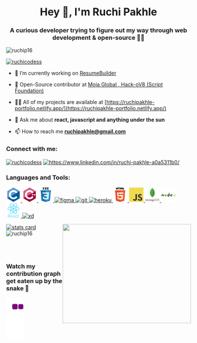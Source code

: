 <h1 align="center">Hey 👋, I'm Ruchi Pakhle</h1>
<h3 align="center">A curious developer trying to figure out my way through web development & open-source 👩‍💻 </h3>

<p align="left"> <img src="https://komarev.com/ghpvc/?username=ruchip16&label=Profile%20views&color=0e75b6&style=flat" alt="ruchip16" /> </p>

<p align="left"> <a href="https://twitter.com/ruchicodess" target="blank"><img src="https://img.shields.io/twitter/follow/ruchicodess?logo=twitter&style=for-the-badge" alt="ruchicodess" /></a> </p>

- 🔭 I’m currently working on [ResumeBuilder](https://github.com/Ruchip16/Resume-Builder)

- 👯 Open-Source contributor at [Moja Global , Hack-oV8 (Script Foundation)](https://github.com/Ruchip16/community-website,)

- 👨‍💻 All of my projects are available at [https://ruchipakhle-portfolio.netlify.app/](https://ruchipakhle-portfolio.netlify.app/)

- 💬 Ask me about **react, javascript and anything under the sun**

- 📫 How to reach me **ruchipakhle@gmail.com**

<h3 align="left">Connect with me:</h3>
<p align="left">
<a href="https://twitter.com/ruchicodess" target="blank"><img align="center" src="https://raw.githubusercontent.com/rahuldkjain/github-profile-readme-generator/master/src/images/icons/Social/twitter.svg" alt="ruchicodess" height="30" width="40" /></a>
<a href="https://www.linkedin.com/in/ruchi-pakhle-a0a5311b0/" target="blank"><img align="center" src="https://raw.githubusercontent.com/rahuldkjain/github-profile-readme-generator/master/src/images/icons/Social/linked-in-alt.svg" alt="https://www.linkedin.com/in/ruchi-pakhle-a0a5311b0/" height="30" width="40" /></a>
</p>

<h3 align="left">Languages and Tools:</h3>
<p align="left"> <a href="https://www.cprogramming.com/" target="_blank"> <img src="https://raw.githubusercontent.com/devicons/devicon/master/icons/c/c-original.svg" alt="c" width="40" height="40"/> </a> <a href="https://www.w3schools.com/cpp/" target="_blank"> <img src="https://raw.githubusercontent.com/devicons/devicon/master/icons/cplusplus/cplusplus-original.svg" alt="cplusplus" width="40" height="40"/> </a> <a href="https://www.w3schools.com/css/" target="_blank"> <img src="https://raw.githubusercontent.com/devicons/devicon/master/icons/css3/css3-original-wordmark.svg" alt="css3" width="40" height="40"/> </a> <a href="https://www.figma.com/" target="_blank"> <img src="https://www.vectorlogo.zone/logos/figma/figma-icon.svg" alt="figma" width="40" height="40"/> </a> <a href="https://git-scm.com/" target="_blank"> <img src="https://www.vectorlogo.zone/logos/git-scm/git-scm-icon.svg" alt="git" width="40" height="40"/> </a> <a href="https://heroku.com" target="_blank"> <img src="https://www.vectorlogo.zone/logos/heroku/heroku-icon.svg" alt="heroku" width="40" height="40"/> </a> <a href="https://www.w3.org/html/" target="_blank"> <img src="https://raw.githubusercontent.com/devicons/devicon/master/icons/html5/html5-original-wordmark.svg" alt="html5" width="40" height="40"/> </a> <a href="https://developer.mozilla.org/en-US/docs/Web/JavaScript" target="_blank"> <img src="https://raw.githubusercontent.com/devicons/devicon/master/icons/javascript/javascript-original.svg" alt="javascript" width="40" height="40"/> </a> <a href="https://www.mongodb.com/" target="_blank"> <img src="https://raw.githubusercontent.com/devicons/devicon/master/icons/mongodb/mongodb-original-wordmark.svg" alt="mongodb" width="40" height="40"/> </a> <a href="https://nodejs.org" target="_blank"> <img src="https://raw.githubusercontent.com/devicons/devicon/master/icons/nodejs/nodejs-original-wordmark.svg" alt="nodejs" width="40" height="40"/> </a> <a href="https://reactjs.org/" target="_blank"> <img src="https://raw.githubusercontent.com/devicons/devicon/master/icons/react/react-original-wordmark.svg" alt="react" width="40" height="40"/> </a> <a href="https://www.adobe.com/products/xd.html" target="_blank"> <img src="https://cdn.worldvectorlogo.com/logos/adobe-xd.svg" alt="xd" width="40" height="40"/> </a> </p>

<p>
<a align= "center" href="https://github.com/ruchip16">
  <img alt= "stats card" height="270px" width="350" src="https://github-readme-stats.vercel.app/api?username=Ruchip16&count_private=true&show_icons=true&theme=omni&hide_rank=false" />
<!--   <img align="right" height="270px" width="350" src="https://cdn.dribbble.com/users/2238041/screenshots/4763918/working.gif" /> </a> -->
  <img align="right" height="270px" width="350" src="https://github-readme-streak-stats.herokuapp.com/?user=Ruchip16&theme=omni" /> </a>
  <img src="https://github-readme-stats.vercel.app/api/top-langs?username=ruchip16&show_icons=true&locale=en&layout=compact&theme=omni" alt="ruchip16" /></a>
</p>

<br>
</br>

### Watch my contribution graph get eaten up by the snake 🐍</h2>

![ruchis snake gif](https://github.com/Ruchip16/Ruchip16/blob/output/github-contribution-grid-snake.gif)


 





